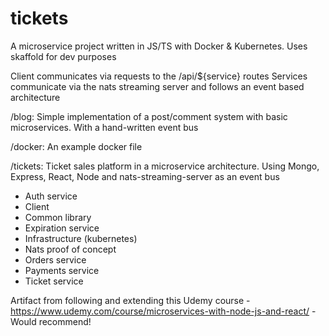 # tickets
A microservice project written in JS/TS with Docker & Kubernetes. Uses skaffold for dev purposes

Client communicates via requests to the /api/${service} routes
Services communicate via the nats streaming server and follows an event based architecture

/blog:
Simple implementation of a post/comment system with basic microservices. With a hand-written event bus

/docker:
An example docker file

/tickets:
Ticket sales platform in a microservice architecture. Using Mongo, Express, React, Node and nats-streaming-server as an event bus

- Auth service
- Client
- Common library
- Expiration service
- Infrastructure (kubernetes)
- Nats proof of concept
- Orders service
- Payments service
- Ticket service

Artifact from following and extending this Udemy course - https://www.udemy.com/course/microservices-with-node-js-and-react/ - Would recommend!
